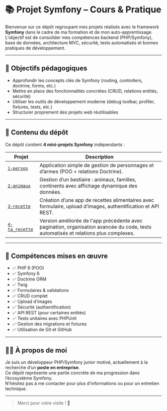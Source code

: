 # 📚 Projet Symfony – Cours & Pratique

Bienvenue sur ce dépôt regroupant mes projets réalisés avec le framework **Symfony** dans le cadre de ma formation et de mon auto-apprentissage.  
L'objectif est de consolider mes compétences backend (PHP/Symfony), base de données, architecture MVC, sécurité, tests automatisés et bonnes pratiques de développement.

---

## 🧠 Objectifs pédagogiques

- Approfondir les concepts clés de Symfony (routing, controllers, doctrine, forms, etc.)
- Mettre en place des fonctionnalités concrètes (CRUD, relations entités, sécurité)
- Utiliser les outils de développement moderne (debug toolbar, profiler, fixtures, tests, etc.)
- Structurer proprement des projets web réutilisables

---

## 📂 Contenu du dépôt

Ce dépôt contient **4 mini-projets Symfony** indépendants :

| Projet | Description |
|--------|-------------|
| [`1-persos`](./symfony/1-persos) | Application simple de gestion de personnages et d’armes (POO + relations Doctrine). |
| [`2-animaux`](./symfony/2-animaux) | Gestion d’un bestiaire : animaux, familles, continents avec affichage dynamique des données. |
| [`3-recette`](./symfony/3-recette) | Création d’une app de recettes alimentaires avec formulaire, upload d’images, authentification et API REST. |
| [`4-ta_recette`](./symfony/4-ta_recette) | Version améliorée de l'app précédente avec pagination, organisation avancée du code, tests automatisés et relations plus complexes. |

---

## 🚀 Compétences mises en œuvre

- ✅ PHP 8 (POO)
- ✅ Symfony 6
- ✅ Doctrine ORM
- ✅ Twig
- ✅ Formulaires & validations
- ✅ CRUD complet
- ✅ Upload d’images
- ✅ Sécurité (authentification)
- ✅ API REST (pour certaines entités)
- ✅ Tests unitaires avec PHPUnit
- ✅ Gestion des migrations et fixtures
- ✅ Utilisation de Git et GitHub

---

## 👨‍💻 À propos de moi

Je suis un développeur PHP/Symfony junior motivé, actuellement à la recherche d’un **poste en entreprise**.  
Ce dépôt représente une partie concrète de ma progression dans l’écosystème Symfony.  
N'hésitez pas à me contacter pour plus d’informations ou pour un entretien technique.

---


> Merci pour votre visite ! 🌟
